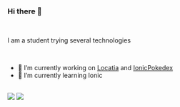 ### Hi there 👋 

<br/>

I am a student trying several technologies 

<br/>

- 🔭 I’m currently working on [Locatia](https://github.com/JoseLu-Dev/AndroidLocationApp) and [IonicPokedex](https://github.com/JoseLu-Dev/IonicPokedex)
- 🌱 I’m currently learning Ionic

<br/>

<img src="https://github-readme-stats.vercel.app/api/top-langs/?username=joselu-dev&layout=compact"/>

<img src="https://github-readme-stats.vercel.app/api?username=joselu-dev&show_icons=true" />
